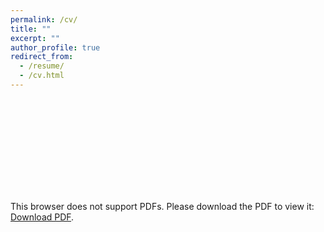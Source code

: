 ```yaml
---
permalink: /cv/
title: ""
excerpt: ""
author_profile: true
redirect_from: 
  - /resume/
  - /cv.html
---
```


<object data="https://lukas-snoek.com/files/cv.pdf" type="application/pdf" width="700px" height="700px">
    <embed src="https://lukas-snoek.com/files/cv.pdf">
        <p>This browser does not support PDFs. Please download the PDF to view it: <a href="https://lukas-snoek.com/files/cv.pdf">Download PDF</a>.</p>
    </embed>
</object>
